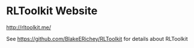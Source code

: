 # RLToolkit Website
http://rltoolkit.me/

See https://github.com/BlakeERichey/RLToolkit for details about RLToolkit
